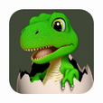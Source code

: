 <div align="center">
  <img height="150" src="./images/profile.png" style="border-radius:25px"/>
</div>

###
<!--<!--
<h1 align="center">Hi, I'm Bramsou 👋</h1>

<h3 align="center">A passionate Java developer since 6 years</h3>

### 🤵 About me
- 🏛️ I’m currently working on [Hyping](https://hyping.fr) and [Candor Services](https://discord.gg/CandorServices)

- 🌱 I’m currently learning **Web Development**

- 💯 Experienced minecraft developer

- 📹 See more of my work on my [Youtube Channel](https://www.youtube.com/@ibramsou4121)

- 🤖 Discord bot developer (JDA)

- 🧠 A wide knowledge about Spigot & BungeeCord

### 📡 Technology Stack
<a href="https://www.java.com" target="_blank"> <img src="https://raw.githubusercontent.com/devicons/devicon/master/icons/java/java-original.svg" alt="java" width="40" height="40"/></a>
<a href="https://git-scm.com/" target="_blank"> <img src="https://www.vectorlogo.zone/logos/git-scm/git-scm-icon.svg" alt="git" width="40" height="40"/></a>
<a href="https://www.mongodb.com/" target="_blank"> <img src="https://raw.githubusercontent.com/devicons/devicon/master/icons/mongodb/mongodb-original-wordmark.svg" alt="mongodb" width="40" height="40"/></a>
<a href="https://www.mysql.com/" target="_blank"> <img src="https://raw.githubusercontent.com/devicons/devicon/master/icons/mysql/mysql-original-wordmark.svg" alt="mysql" width="40" height="40"/></a> 
<a href="https://redis.io" target="_blank"> <img src="https://raw.githubusercontent.com/devicons/devicon/master/icons/redis/redis-original-wordmark.svg" alt="redis" width="40" height="40"/></a>
<a href="https://developer.mozilla.org/fr/docs/Glossary/HTML5" target="_blank"> <img src="https://github.com/Ibramsou/Ibamsou/assets/62890758/f63f58de-610a-417c-add5-1828ef38d6bd" alt="html5" width="40" height="40"/> </a>
<a href="https://developer.mozilla.org/fr/docs/Web/CSS" target="_blank"> <img src="https://github.com/Ibramsou/Ibamsou/assets/62890758/ba3c32d9-6859-429d-a919-b5fd05a56a42" alt="css" width="40" height="40"/></a>
<a href="https://maven.apache.org" target="_blank"> <img src="https://github.com/Ibramsou/Ibamsou/assets/62890758/e8815a29-8778-47de-b2f9-302983c3b595" alt="maven" width="40" height="40"/></a>
<a href="https://gradle.org" target="_blank"> <img src="https://github.com/Ibramsou/Ibamsou/assets/62890758/f2556405-5abe-4c47-8dcd-f2cc3fc271f2" alt="gradle" width="40" height="40"/></a>

### ⚡Github Stats

<div align="center">
  <img src="https://github-readme-stats.vercel.app/api?username=Ibramsou&hide_title=false&hide_rank=false&show_icons=true&include_all_commits=true&count_private=true&disable_animations=false&theme=dark&locale=en&hide_border=false&order=1" width="45%"" alt="stats graph"  />
  <img src="https://github-readme-stats.vercel.app/api/top-langs?username=Ibramsou&locale=en&hide_title=false&layout=compact&card_width=320&langs_count=5&theme=dark&hide_border=false&order=2" width="53%" alt="languages graph"  />
</div>

###

<a href="https://discord.com/users/892129865111842856" target="_blank">
  <img src="https://img.shields.io/static/v1?message=Discord&logo=discord&label=&color=7289DA&logoColor=white&labelColor=&style=for-the-badge" height="25" alt="discord logo"  />
</a>


**Nardann/nardann** is a ✨ _special_ ✨ repository because its `README.md` (this file) appears on your GitHub profile.

Here are some ideas to get you started:

- 🔭 I’m currently working on ...
- 🌱 I’m currently learning ...
- 👯 I’m looking to collaborate on ...
- 🤔 I’m looking for help with ...
- 💬 Ask me about ...
- 📫 How to reach me: ...
- 😄 Pronouns: ...
- ⚡ Fun fact: ...
-->
